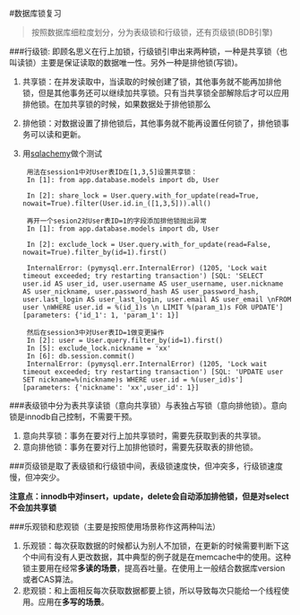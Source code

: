 #数据库锁复习
>按照数据库细粒度划分，分为表级锁和行级锁，还有页级锁(BDB引擎)

###行级锁: 即顾名思义在行上加锁，行级锁引申出来两种锁，一种是共享锁（也叫读锁）主要是保证读取的数据唯一性。另外一种是排他锁(写锁)。
1. 共享锁：在并发读取中，当读取的时候创建了锁，其他事务就不能再加排他锁，但是其他事务还可以继续加共享锁。只有当共享锁全部解除后才可以应用排他锁。在加共享锁的时候，如果数据处于排他锁那么
2. 排他锁：对数据设置了排他锁后，其他事务就不能再设置任何锁了，排他锁事务可以读和更新。

3. 用[sqlachemy](https://docs.sqlalchemy.org/en/12/orm/query.html?highlight=lock#sqlalchemy.orm.query.Query.with_lockmode)做个测试

		用法在session1中对User表ID在[1,3,5]设置共享锁：
		In [1]: from app.database.models import db, User

		In [2]: share_lock = User.query.with_for_update(read=True, nowait=True).filter(User.id.in_([1,3,5])).all()
		
		再开一个sesion2对User表ID=1的字段添加排他锁抛出异常
		In [1]: from app.database.models import db, User

		In [2]: exclude_lock = User.query.with_for_update(read=False, nowait=True).filter_by(id=1).first()
		
		InternalError: (pymysql.err.InternalError) (1205, 'Lock wait timeout exceeded; try restarting transaction') [SQL: 'SELECT user.id AS user_id, user.username AS user_username, user.nickname AS user_nickname, user.password_hash AS user_password_hash, user.last_login AS user_last_login, user.email AS user_email \nFROM user \nWHERE user.id = %(id_1)s \n LIMIT %(param_1)s FOR UPDATE'] [parameters: {'id_1': 1, 'param_1': 1}]

		然后在session3中对User表ID=1做变更操作
		In [2]: user = User.query.filter_by(id=1).first()
		In [5]: exclude_lock.nickname = 'xx'
		In [6]: db.session.commit()
		InternalError: (pymysql.err.InternalError) (1205, 'Lock wait timeout exceeded; try restarting transaction') [SQL: 'UPDATE user SET nickname=%(nickname)s WHERE user.id = %(user_id)s'] [parameters: {'nickname': 'xx',user_id': 1}]

###表级锁中分为表共享读锁（意向共享锁）与表独占写锁（意向排他锁）。意向锁是innodb自己控制，不需要干预。
1. 意向共享锁：事务在要对行上加共享锁时，需要先获取到表的共享锁。
2. 意向排他锁：事务在要对行上加排他锁时，需要先获取表的排他锁。

###页级锁是取了表级锁和行级锁中间，表级锁速度快，但冲突多，行级锁速度慢，但冲突少。


**注意点：innodb中对insert，update，delete会自动添加排他锁，但是对select不会加共享锁**



###乐观锁和悲观锁（主要是按照使用场景称作这两种叫法）
1. 乐观锁：每次获取数据的时候都认为别人不加锁，在更新的时候需要判断下这个中间有没有人更改数据，其中典型的例子就是在memcache中的使用。这种锁主要用在经常**多读的场景**，提高吞吐量。在使用上一般结合数据库version或者CAS算法。
2. 悲观锁：和上面相反每次获取数据都要上锁，所以导致每次只能给一个线程使用。应用在**多写的场景**。